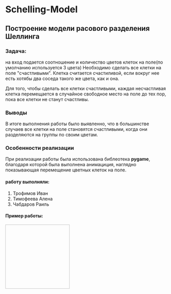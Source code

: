 # Schelling-Model
## Построение модели расового разделения Шеллинга
### Задача:
на вход подается соотношение и количество цветов клеток на поле(по умолчанию используется 3 цвета)
Необходимо сделать все клетки на поле "счастливыми". Клетка считается счастиливой, если вокруг нее есть хотябы два соседа такого же цвета, как и она.

Для того, чтобы сделать все клетки счастливыми, каждая несчастливая клетка перемещается в случайное свободное место на поле до тех пор, пока все клетки не станут счастливы.
### Выводы
В итоге выполнения работы было выявленно, что в большинстве случаев все клетки на поле становятся счастливыми, когда они разделяются на группы по своим цветам.
### Особенности реализации
При реализации работы была использована библеотека <b>pygame</b>, благодаря которой была выполнена анимациция, наглядно показывающая перемещение цветных клеток на поле.

#### работу выполняли:
1) Трофимов Иван
2) Тимофеева Алена
3) Чабдаров Раиль


#### Пример работы:
<img scr="https://github.com/alena195101/Schelling-Model/blob/master/example.jpg?raw=true" width="200" height="200">
